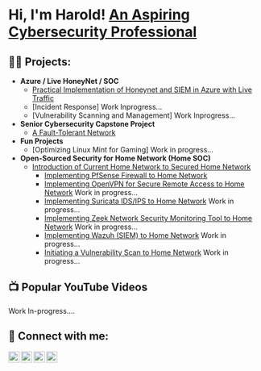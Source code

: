 <h1>Hi, I'm Harold! <a href="https://www.linkedin.com/in/harold-pastoral-128163a7/"> An Aspiring Cybersecurity Professional</a>
<h2>👨‍💻 Projects:</h2>

- <b>Azure / Live HoneyNet / SOC</b>
  - [Practical Implementation of Honeynet and SIEM in Azure with Live Traffic](https://github.com/HPastoral/Azure-SOC)
  - [Incident Response] Work Inprogress...
  - [Vulnerability Scanning and Management] Work Inprogress...
- <b>Senior Cybersecurity Capstone Project</b>
  - [A Fault-Tolerant Network](https://github.com/HPastoral/Fault-Tolerance)
- <b>Fun Projects</b>
  - [Optimizing Linux Mint for Gaming] Work in progress...
- <b>Open-Sourced Security for Home Network (Home SOC)</b>
  - [Introduction of Current Home Network to Secured Home Network](https://github.com/HPastoral/HomeNet1)
    - [Implementing PfSense Firewall to Home Network](https://github.com/HPastoral/PfSense-Firewall)
    - [Implementing OpenVPN for Secure Remote Access to Home Network]()  Work in progress...
    - [Implementing Suricata IDS/IPS to Home Network]() Work in progress...
    - [Implementing Zeek Network Security Monitoring Tool to Home Network]() Work in progress...
    - [Implementing Wazuh (SIEM) to Home Network](https://github.com/HPastoral/Wazuh-HomeSIEM) Work in progress...
    - [Initiating a Vulnerability Scan to Home Network]()  Work in progress...
  

  
<h2>📺 Popular YouTube Videos</h2>

Work In-progress....

<h2> 🤳 Connect with me:</h2>

[<img align="left" alt="JoshMadakor | YouTube" width="22px" src="https://cdn.jsdelivr.net/npm/simple-icons@v3/icons/youtube.svg" />][youtube]
[<img align="left" alt="JoshMadakor | Twitter" width="22px" src="https://cdn.jsdelivr.net/npm/simple-icons@v3/icons/twitter.svg" />][twitter]
[<img align="left" alt="JoshMadakor | LinkedIn" width="22px" src="https://cdn.jsdelivr.net/npm/simple-icons@v3/icons/linkedin.svg" />][linkedin]
[<img align="left" alt="JoshMadakor | Instagram" width="22px" src="https://cdn.jsdelivr.net/npm/simple-icons@v3/icons/instagram.svg" />][instagram]

[twitter]: https://twitter.com/
[youtube]: https://www.youtube.com/c/
[instagram]: https://www.instagram.com/
[linkedin]: https://linkedin.com/in/harold-pastoral-128163a7

<!--
**joshmadakor1/joshmadakor1** is a ✨ _special_ ✨ repository because its `README.md` (this file) appears on your GitHub profile.

Here are some ideas to get you started:

- 🔭 I’m currently working on ...
- 🌱 I’m currently learning ...
- 👯 I’m looking to collaborate on ...
- 🤔 I’m looking for help with ...
- 💬 Ask me about ...
- 📫 How to reach me: ...
- 😄 Pronouns: ...
- ⚡ Fun fact: ...
-->
